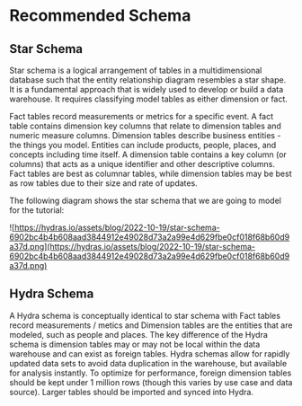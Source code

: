 # Recommended Schema

## Star Schema

Star schema is a logical arrangement of tables in a multidimensional database such that the entity relationship diagram resembles a star shape. It is a fundamental approach that is widely used to develop or build a data warehouse. It requires classifying model tables as either dimension or fact.

Fact tables record measurements or metrics for a specific event. A fact table contains dimension key columns that relate to dimension tables and numeric measure columns. Dimension tables describe business entities - the things you model. Entities can include products, people, places, and concepts including time itself. A dimension table contains a key column (or columns) that acts as a unique identifier and other descriptive columns. Fact tables are best as columnar tables, while dimension tables may be best as row tables due to their size and rate of updates.

The following diagram shows the star schema that we are going to model for the tutorial:

![https://hydras.io/assets/blog/2022-10-19/star-schema-6902bc4b4b608aad3844912e49028d73a2a99e4d629fbe0cf018f68b60d9a37d.png](https://hydras.io/assets/blog/2022-10-19/star-schema-6902bc4b4b608aad3844912e49028d73a2a99e4d629fbe0cf018f68b60d9a37d.png)

## Hydra Schema

A Hydra schema is conceptually identical to star schema with Fact tables record measurements / metics and Dimension tables are the entities that are modeled, such as people and places. The key difference of the Hydra schema is dimension tables may or may not be local within the data warehouse and can exist as foreign tables. Hydra schemas allow for rapidly updated data sets to avoid data duplication in the warehouse, but available for analysis instantly. To optimize for performance, foreign dimension tables should be kept under 1 million rows (though this varies by use case and data source). Larger tables should be imported and synced into Hydra.
